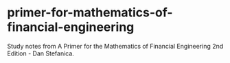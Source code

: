 # primer-for-mathematics-of-financial-engineering
Study notes from A Primer for the Mathematics of Financial Engineering 2nd Edition - Dan Stefanica.
